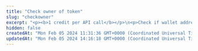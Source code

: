 ```yaml
---
title: "Check owner of token"
slug: "checkowner"
excerpt: "<p><b>1 credit per API call</b></p>\n<p>Check if wallet address owns any specified token (ERC-20, ERC-721 or ERC-1155) on the following blockchains:</p>\n<ul>\n<li>Celo - celo / celo-testnet</li>\n<li>Ethereum - ethereum / ethereum-sepolia</li>\n<li>BNB (Binance) Smart Chain - bsc / bsc-testnet</li>\n<li>Polygon - polygon / polygon-mumbai</li>\n<li>Horizen EON - eon-mainnet</li>\n<li>Chiliz - chiliz-mainnet</li>\n</ul>\n<p>To get started:</p>\n<ul>\n<li>Provide a chain name, wallet address and address of any fungible token, NFT or multitoken collection. Our API will return <code>true</code> if provided wallet address owns them.</li>\n<li>If wallet address does not own the specific token, response body is <code>false</code> and status code is <code>200</code>.</li>\n<li>It is also possible to check if wallet address owns a specific NFT by specifying a <code>tokenId</code>.</li>\n</ul>"
hidden: false
createdAt: "Mon Feb 05 2024 11:31:36 GMT+0000 (Coordinated Universal Time)"
updatedAt: "Mon Feb 05 2024 14:16:18 GMT+0000 (Coordinated Universal Time)"
---
```

